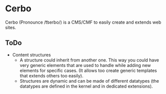 # Cerbo

Cerbo (Pronounce /t͡serbo/) is a CMS/CMF to easily create and extends
web sites.

## ToDo

* Content structures
    * A structure could inherit from another one. This way you could
        have very generic elements that are used to handle while
        adding new elements for specific cases. (It allows too create
        generic templates that extends others too easily).
    * Structures are dynamic and can be made of different datatypes
        (the datatypes are defined in the kernel and in dedicated
        extensions).
